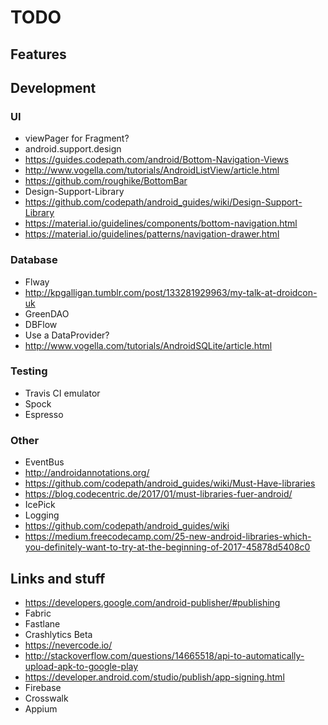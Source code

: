 # TODO

## Features

## Development

### UI
* viewPager for Fragment?
* android.support.design
* https://guides.codepath.com/android/Bottom-Navigation-Views
* http://www.vogella.com/tutorials/AndroidListView/article.html
* https://github.com/roughike/BottomBar
* Design-Support-Library
* https://github.com/codepath/android_guides/wiki/Design-Support-Library
* https://material.io/guidelines/components/bottom-navigation.html
* https://material.io/guidelines/patterns/navigation-drawer.html

### Database
* Flway
* http://kpgalligan.tumblr.com/post/133281929963/my-talk-at-droidcon-uk
* GreenDAO
* DBFlow
* Use a DataProvider?
* http://www.vogella.com/tutorials/AndroidSQLite/article.html

### Testing
* Travis CI emulator
* Spock
* Espresso

### Other
* EventBus
* http://androidannotations.org/
* https://github.com/codepath/android_guides/wiki/Must-Have-libraries
* https://blog.codecentric.de/2017/01/must-libraries-fuer-android/
* IcePick
* Logging
* https://github.com/codepath/android_guides/wiki
* https://medium.freecodecamp.com/25-new-android-libraries-which-you-definitely-want-to-try-at-the-beginning-of-2017-45878d5408c0

## Links and stuff
* https://developers.google.com/android-publisher/#publishing
* Fabric
* Fastlane
* Crashlytics Beta
* https://nevercode.io/
* http://stackoverflow.com/questions/14665518/api-to-automatically-upload-apk-to-google-play
* https://developer.android.com/studio/publish/app-signing.html
* Firebase
* Crosswalk
* Appium
